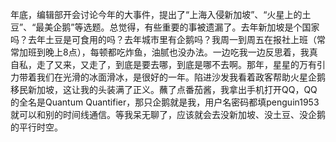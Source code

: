 年底，编辑部开会讨论今年的大事件，提出了“上海入侵新加坡”、“火星上的土豆”、“最美企鹅”等选题。总觉得，有些重要的事被遗漏了。去年新加坡是个国家吗？去年土豆是可食用的吗？去年城市里有企鹅吗？我周一到周五在报社上班（常常加班到晚上8点），每顿都吃炸鱼，油腻也没办法。一边吃我一边反思着，我真自私，走了又来，又走了，到底是要去哪，到底是哪不去啊。那年，星星的万有引力带着我们在光滑的冰面滑冰，是很好的一年。陷进沙发我看着政客帮助火星企鹅移民新加坡，这让我的头装满了正义。蘸了点番茄酱，我拿出手机打开QQ，QQ的全名是Quantum Quantifier，那只企鹅就是我，用户名密码都填penguin1953就可以和别的时间线通信。等我呆无聊了，应该就会去没新加坡、没土豆、没企鹅的平行时空。